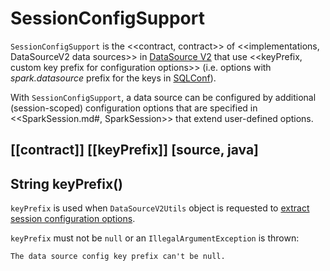# SessionConfigSupport

`SessionConfigSupport` is the <<contract, contract>> of <<implementations, DataSourceV2 data sources>> in [DataSource V2](../new-and-noteworthy/datasource-v2.md) that use <<keyPrefix, custom key prefix for configuration options>> (i.e. options with *spark.datasource* prefix for the keys in [SQLConf](../SQLConf.md)).

With `SessionConfigSupport`, a data source can be configured by additional (session-scoped) configuration options that are specified in <<SparkSession.md#, SparkSession>> that extend user-defined options.

[[contract]]
[[keyPrefix]]
[source, java]
----
String keyPrefix()
----

`keyPrefix` is used when `DataSourceV2Utils` object is requested to [extract session configuration options](../connectors/DataSourceV2Utils.md#extractSessionConfigs).

`keyPrefix` must not be `null` or an `IllegalArgumentException` is thrown:

```text
The data source config key prefix can't be null.
```
